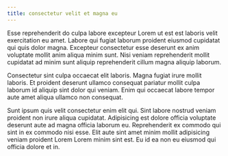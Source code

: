 ```yaml
---
title: consectetur velit et magna eu
---
```


Esse reprehenderit do culpa labore excepteur Lorem ut est est laboris velit exercitation eu amet. Labore qui fugiat laborum proident eiusmod cupidatat qui quis dolor magna. Excepteur consectetur esse deserunt ex anim voluptate mollit anim aliqua minim sunt. Nisi veniam reprehenderit mollit cupidatat ad minim sunt aliquip reprehenderit cillum magna aliquip laborum.

Consectetur sint culpa occaecat elit laboris. Magna fugiat irure mollit laboris. Et proident deserunt ullamco consequat pariatur mollit culpa laborum id aliquip sint dolor qui veniam. Enim qui occaecat labore tempor aute amet aliqua ullamco non consequat.

Sunt ipsum quis velit consectetur enim elit qui. Sint labore nostrud veniam proident non irure aliqua cupidatat. Adipisicing est dolore officia voluptate deserunt aute ad magna officia laborum eu. Reprehenderit ex commodo qui sint in ex commodo nisi esse. Elit aute sint amet minim mollit adipisicing veniam proident Lorem Lorem minim sint est. Eu id ea non eu eiusmod qui officia dolore et in.